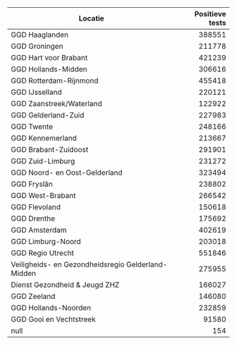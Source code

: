 | Locatie | Positieve tests |
|---------|----------------:|
| GGD Haaglanden                           | 388551 |
| GGD Groningen                            | 211778 |
| GGD Hart voor Brabant                    | 421239 |
| GGD Hollands-Midden                      | 306616 |
| GGD Rotterdam-Rijnmond                   | 455418 |
| GGD IJsselland                           | 220121 |
| GGD Zaanstreek/Waterland                 | 122922 |
| GGD Gelderland-Zuid                      | 227983 |
| GGD Twente                               | 248166 |
| GGD Kennemerland                         | 213667 |
| GGD Brabant-Zuidoost                     | 291901 |
| GGD Zuid-Limburg                         | 231272 |
| GGD Noord- en Oost-Gelderland            | 323494 |
| GGD Fryslân                              | 238802 |
| GGD West-Brabant                         | 266542 |
| GGD Flevoland                            | 150618 |
| GGD Drenthe                              | 175692 |
| GGD Amsterdam                            | 402619 |
| GGD Limburg-Noord                        | 203018 |
| GGD Regio Utrecht                        | 551846 |
| Veiligheids- en Gezondheidsregio Gelderland-Midden | 275955 |
| Dienst Gezondheid & Jeugd ZHZ            | 166027 |
| GGD Zeeland                              | 146080 |
| GGD Hollands-Noorden                     | 232859 |
| GGD Gooi en Vechtstreek                  | 91580 |
| null                                     |   154 |
